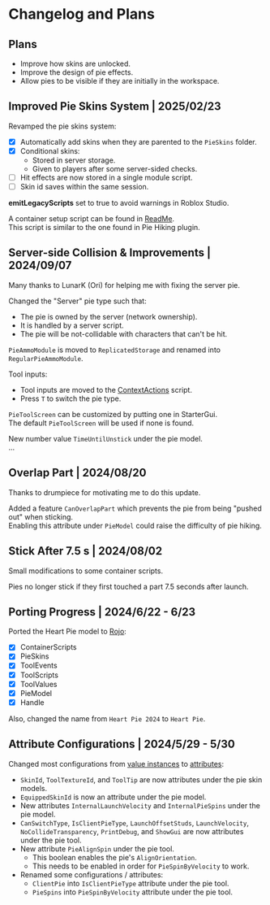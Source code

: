 # Changelog and Plans

## Plans

- Improve how skins are unlocked.
- Improve the design of pie effects.
- Allow pies to be visible if they are initially in the workspace.

## Improved Pie Skins System | 2025/02/23

Revamped the pie skins system:

- [x] Automatically add skins when they are parented to the `PieSkins` folder.
- [x] Conditional skins:
    - Stored in server storage.
    - Given to players after some server-sided checks.
- [ ] Hit effects are now stored in a single module script.
- [ ] Skin id saves within the same session.

**emitLegacyScripts** set to true to avoid warnings in Roblox Studio.

A container setup script can be found in [ReadMe](./src/Heart%20Pie/ContainerScripts%20(see%20ReadMe)/ReadMe.server.luau).<br>
This script is similar to the one found in Pie Hiking plugin.

## Server-side Collision & Improvements | 2024/09/07

Many thanks to LunarK (Ori) for helping me with fixing the server pie.

Changed the "Server" pie type such that:

- The pie is owned by the server (network ownership).
- It is handled by a server script.
- The pie will be not-collidable with characters that can't be hit.

`PieAmmoModule` is moved to `ReplicatedStorage` and renamed into `RegularPieAmmoModule`.

Tool inputs:

- Tool inputs are moved to the [ContextActions](./src/Heart%20Pie/ToolScripts/ActionsActor/ContextActions.client.luau) script.
- Press `T` to switch the pie type.

`PieToolScreen` can be customized by putting one in StarterGui.<br>
The default `PieToolScreen` will be used if none is found.

New number value `TimeUntilUnstick` under the pie model.<br>
...

## Overlap Part | 2024/08/20

Thanks to drumpiece for motivating me to do this update.

Added a feature `CanOverlapPart` which prevents the pie from being "pushed out" when sticking.<br>
Enabling this attribute under `PieModel` could raise the difficulty of pie hiking.

## Stick After 7.5 s | 2024/08/02

Small modifications to some container scripts.

Pies no longer stick if they first touched a part 7.5 seconds after launch.

## Porting Progress | 2024/6/22 - 6/23

Ported the Heart Pie model to [Rojo](https://github.com/rojo-rbx/rojo):

- [x] ContainerScripts
- [x] PieSkins
- [x] ToolEvents
- [x] ToolScripts
- [x] ToolValues
- [x] PieModel
- [x] Handle

Also, changed the name from `Heart Pie 2024` to `Heart Pie`.

## Attribute Configurations | 2024/5/29 - 5/30

Changed most configurations from [value instances](https://create.roblox.com/docs/reference/engine/classes/ValueBase) to [attributes](https://create.roblox.com/docs/studio/properties#instance-attributes):

- `SkinId`, `ToolTextureId`, and `ToolTip` are now attributes under the pie skin models.
- `EquippedSkinId` is now an attribute under the pie model.
- New attributes `InternalLaunchVelocity` and `InternalPieSpins` under the pie model.
- `CanSwitchType`, `IsClientPieType`, `LaunchOffsetStuds`, `LaunchVelocity`, `NoCollideTransparency`, `PrintDebug`, and `ShowGui` are now attributes under the pie tool.
- New attribute `PieAlignSpin` under the pie tool.
    - This boolean enables the pie's `AlignOrientation`.
    - This needs to be enabled in order for `PieSpinByVelocity` to work.
- Renamed some configurations / attributes:
    - `ClientPie` into `IsClientPieType` attribute under the pie tool.
    - `PieSpins` into `PieSpinByVelocity` attribute under the pie tool.

